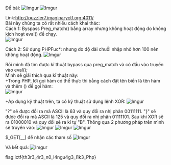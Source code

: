 Đề bài:
![Imgur](https://i.imgur.com/5JUcvfJ.png)
![Imgur](https://i.imgur.com/ToEwB3h.png)

Link:http://puzzler7.imaginaryctf.org:4011/  
Bài này chúng ta có rất nhiều cách khai thác:  
Cách 1: Byspass Preg_match() bằng array nhưng không hoạt động do không kích hoạt eval() để chạy.  
![Imgur](https://i.imgur.com/WjQBl7e.png)

Cách 2: Sử dụng PHPFuc*: nhưng do độ dài chuỗi nhập nhỏ hơn 100 nên không hoạt động.
![Imgur](https://i.imgur.com/LD5Kz1O.png)

Rồi mình đã tìm được kĩ thuật bypass qua preg_match và có đầu vào truyền vào eval();  
Mình sẽ giải thích qua kĩ thuật này:  
+Trong PHP, lời gọi hàm có thể thực thi bằng cách đặt tên biến là tên hàm và thêm () để gọi hàm:  
![Imgur](https://i.imgur.com/wkVvxTM.png)

+Áp dụng kỹ thuật trên, ta có kỹ thuật sử dụng lệnh XOR:
![Imgur](https://i.imgur.com/TlG9Ifw.png)

"?" sẽ được đổi ra mã ASCII là 63 và quy đổi ra nhị phân 00111111.
"}" sẽ được đổi ra mã ASCII là 125 và quy đổi ra nhị phân 01111101.
Sau khi XOR sẽ ra 01000010 và quy đổi sẽ ra kí tự "B".
Thông qua 2 phương pháp trên mình sẽ truyền vào: 
![Imgur](https://i.imgur.com/tieSo5U.png)
![Imgur](https://i.imgur.com/KD79Cp7.png)
![Imgur](https://i.imgur.com/eP3ph4F.png)

$_GET[__] để nhận các tham số
![Imgur](https://i.imgur.com/bvYVMpq.png)

Và kết quả:
![Imgur](https://i.imgur.com/LM4w29K.png)

flag:ictf{th3r3_4r3_n0_l4ngu4g3_l1k3_Php}

